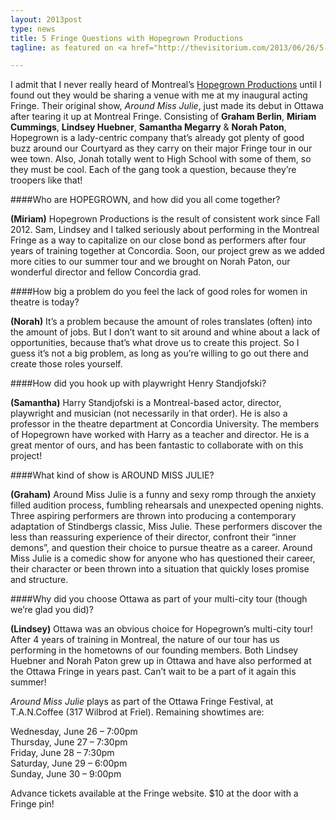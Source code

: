 ```yaml
---
layout: 2013post
type: news
title: 5 Fringe Questions with Hopegrown Productions
tagline: as featured on <a href="http://thevisitorium.com/2013/06/26/5-fringe-questions-with-hopegrown-productions/">Visitorium</a>

---
```


I admit that I never really heard of Montreal’s [Hopegrown Productions](http://hopegrown.ca) until I found out they would be sharing a venue with me at my inaugural acting Fringe.  Their original show, *Around Miss Julie*, just made its debut in Ottawa after tearing it up at Montreal Fringe.  Consisting of **Graham Berlin**, **Miriam Cummings**, **Lindsey Huebner**, **Samantha Megarry** & **Norah Paton**, Hopegrown is a lady-centric company that’s already got plenty of good buzz around our Courtyard as they carry on their major Fringe tour in our wee town.  Also, Jonah totally went to High School with some of them, so they must be cool.  Each of the gang took a question, because they’re troopers like that!


####Who are HOPEGROWN, and how did you all come together?

**(Miriam)** Hopegrown Productions is the result of consistent work since Fall 2012. Sam, Lindsey and I talked seriously about performing in the Montreal Fringe as a way to capitalize on our close bond as performers after four years of training together at Concordia. Soon, our project grew as we added more cities to our summer tour and we brought on Norah Paton, our wonderful director and fellow Concordia grad.

####How big a problem do you feel the lack of good roles for women in theatre is today?

**(Norah)** It’s a problem because the amount of roles translates (often) into the amount of jobs. But I don’t want to sit around and whine about a lack of opportunities, because that’s what drove us to create this project. So I guess it’s not a big problem, as long as you’re willing to go out there and create those roles yourself.

####How did you hook up with playwright Henry Standjofski?

**(Samantha)** Harry Standjofski is a Montreal-based actor, director, playwright and musician (not necessarily in that order). He is also a professor in the theatre department at Concordia University. The members of Hopegrown have worked with Harry as a teacher and director. He is a great mentor of ours, and has been fantastic to collaborate with on this project!


####What kind of show is AROUND MISS JULIE?

**(Graham)** Around Miss Julie is a funny and sexy romp through the anxiety filled audition process, fumbling rehearsals and unexpected opening nights. Three aspiring performers are thrown into producing a contemporary adaptation of Stindbergs classic, Miss Julie. These performers discover the less than reassuring experience of their director, confront their “inner demons”, and question their choice to pursue theatre as a career. Around Miss Julie is a comedic show for anyone who has questioned their career, their character or been thrown into a situation that quickly loses promise and structure.

####Why did you choose Ottawa as part of your multi-city tour (though we’re glad you did)?

**(Lindsey)** Ottawa was an obvious choice for Hopegrown’s multi-city tour! After 4 years of training in Montreal, the nature of our tour has us performing in the hometowns of our founding members. Both Lindsey Huebner and Norah Paton grew up in Ottawa and have also performed at the Ottawa Fringe in years past. Can’t wait to be a part of it again this summer!

 

*Around Miss Julie* plays as part of the Ottawa Fringe Festival, at T.A.N.Coffee (317 Wilbrod at Friel).  Remaining showtimes are:

Wednesday, June 26 – 7:00pm  
Thursday, June 27 – 7:30pm  
Friday, June 28 – 7:30pm  
Saturday, June 29 – 6:00pm  
Sunday, June 30 – 9:00pm  

Advance tickets available at the Fringe website.  $10 at the door with a Fringe pin!